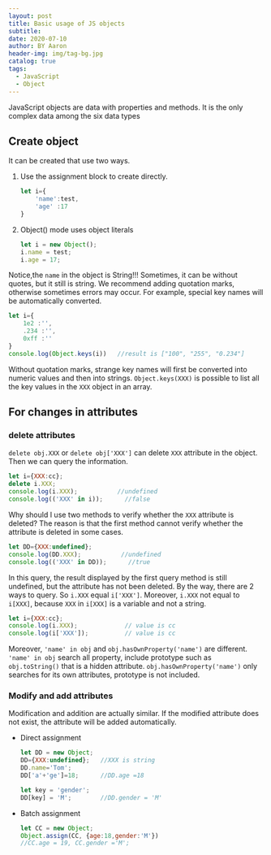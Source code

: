 ```yaml
---
layout: post
title: Basic usage of JS objects
subtitle:
date: 2020-07-10
author: BY Aaron
header-img: img/tag-bg.jpg
catalog: true
tags:
  - JavaScript
  - Object
---
```


JavaScript objects are data with properties and methods. It is the only complex data among the six data types
##  Create object
It can be created that use two ways.
1. Use the assignment block to create directly.
    ```javascript
    let i={
        'name':test,
        'age' :17
    }
    ```
2. Object() mode uses object literals
    ```javascript
    let i = new Object();
    i.name = test;
    i.age = 17;
    ```
Notice,the `name` in the object is String!!! Sometimes, it can be without quotes, but it still is string. We recommend adding quotation marks, otherwise sometimes errors may occur. For example, special key names will be automatically converted.
```javascript
let i={
    1e2 :'',
    .234 :'',
    0xff :''
}
console.log(Object.keys(i))   //result is ["100", "255", "0.234"]
```
Without quotation marks, strange key names will first be converted into numeric values and then into strings. `Object.keys(XXX)` is possible to list all the key values in the `XXX` object in an array.
## For changes in attributes
### delete attributes
`delete obj.XXX` or `delete obj['XXX']` can delete `XXX` attribute in the object. Then we can query the information.
```  javascript
let i={XXX:cc};
delete i.XXX;
console.log(i.XXX);           //undefined
console.log(('XXX' in i));      //false
```
Why should I use two methods to verify whether the `XXX` attribute is deleted? The reason is that the first method cannot verify whether the attribute is deleted in some cases.

```  javascript
let DD={XXX:undefined};
console.log(DD.XXX);           //undefined
console.log(('XXX' in DD));      //true
```
In this query, the result displayed by the first query method is still undefined, but the attribute has not been deleted. By the way, there are 2 ways to query. So `i.XXX` equal `i['XXX']`. Moreover, `i.XXX` not equal to `i[XXX]`, because `XXX` in `i[XXX]` is a variable and not a string.
```javascript
let i={XXX:cc};
console.log(i.XXX);             // value is cc
console.log(i['XXX']);          // value is cc
```

Moreover, `'name' in obj` and `obj.hasOwnProperty('name')` are different. `'name' in obj` search all property, include prototype such as `obj.toString()` that is a hidden attribute. `obj.hasOwnProperty('name')` only searches for its own attributes, prototype is not included.
### Modify and add attributes
Modification and addition are actually similar. If the modified attribute does not exist, the attribute will be added automatically.
* Direct assignment
    ```javascript
    let DD = new Object;
    DD={XXX:undefined};   //XXX is string
    DD.name='Tom';
    DD['a'+'ge']=18;      //DD.age =18

    let key = 'gender';
    DD[key] = 'M';        //DD.gender = 'M'
    ```
* Batch assignment
     ```javascript
    let CC = new Object;
    Object.assign(CC, {age:18,gender:'M'})
    //CC.age = 19, CC.gender ='M';
    ```

